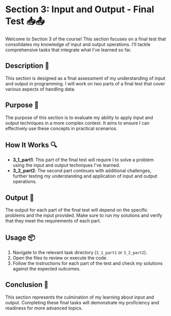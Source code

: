 # Section 3: Input and Output - Final Test 📥📤

Welcome to Section 3 of the course!
This section focuses on a final test that consolidates my knowledge of input and output operations.
I'll tackle comprehensive tasks that integrate what I've learned so far.

## Description 📝
This section is designed as a final assessment of my understanding of input and output in programming.
I will work on two parts of a final test that cover various aspects of handling data.

## Purpose 🎯
The purpose of this section is to evaluate my ability to apply input and output techniques in a more complex context.
It aims to ensure I can effectively use these concepts in practical scenarios.

## How It Works 🔍
- **3_1_part1**: This part of the final test will require I to solve a problem using the input and output techniques I've learned.
- **3_2_part2**: The second part continues with additional challenges, further testing my understanding and application of input and output operations.

## Output 📜
The output for each part of the final test will depend on the specific problems and the input provided.
Make sure to run my solutions and verify that they meet the requirements of each part.

## Usage 📦
1. Navigate to the relevant task directory (`3_1_part1` or `3_2_part2`).
2. Open the files to review or execute the code.
3. Follow the instructions for each part of the test and check my solutions against the expected outcomes.

## Conclusion 🚀
This section represents the culmination of my learning about input and output. 
Completing these final tasks will demonstrate my proficiency and readiness for more advanced topics.
